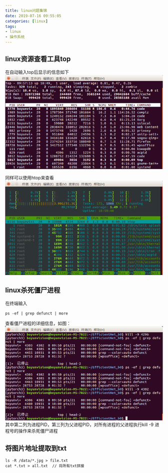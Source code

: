 ```yaml
---
title: linux问题集锦
date: 2019-07-16 09:55:05
categories: [linux]
tags:
- linux
- 操作系统
---
```


## linux资源查看工具top

在自动输入top后显示的信息如下
![Top](linux问题集锦/top.png)

同样可以使用htop来查看
![htop](linux问题集锦/htop.png)

## linux杀死僵尸进程

在终端输入

```shell
ps -ef | grep defunct | more
```

查看僵尸进程的详细信息，如图：
![僵尸进程](linux问题集锦/僵尸进程.png)
其中第二列为进程PID，第三列为父进程PID，对所有进程的父进程执行kill -9 进程号的操作来杀死僵尸进程

## 将图片地址提取到txt

```shell
ls -R /data/*.jpg > file.txt
cat *.txt > all.txt  // 将所有txt拼接
```
